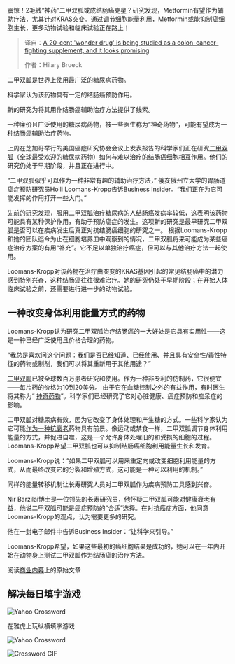 
<!--
title: 一种20美分的“神奇药物”正在被研究作为一种对抗结肠癌的补充剂，而且看起来很有希望。
cover: https://s.yimg.com/ny/api/res/1.2/7vidO5TaQnzTHZ4n1hXIUw--/YXBwaWQ9aGlnaGxhbmRlcjt3PTEyMDA7aD05MDA-/https://media.zenfs.com/en/insider_articles_922/fb239bdd03036c2e17c02a854316df07
summary: 震惊！2毛钱“神药”二甲双胍或成结肠癌克星？研究发现，Metformin有望作为辅助疗法，尤其针对KRAS突变。通过调节细胞能量利用，Metformin或能抑制癌细胞生长，更多动物试验和临床试验正在路上！
-->

震惊！2毛钱“神药”二甲双胍或成结肠癌克星？研究发现，Metformin有望作为辅助疗法，尤其针对KRAS突变。通过调节细胞能量利用，Metformin或能抑制癌细胞生长，更多动物试验和临床试验正在路上！

> 译自：[A 20-cent 'wonder drug' is being studied as a colon-cancer-fighting supplement, and it looks promising](https://www.yahoo.com/lifestyle/20-cent-wonder-drug-being-145206015.html)
> 
> 作者：Hilary Brueck

二甲双胍是世界上使用最广泛的糖尿病药物。

科学家认为该药物具有一定的结肠癌预防作用。

新的研究为将其用作结肠癌辅助治疗方法提供了线索。

一种廉价且广泛使用的糖尿病药物，被一些医生称为“神奇药物”，可能有望成为一种[结肠癌](https://www.businessinsider.com/colon-cancer-environmental-causes-microplastics-antibiotics-sleep-2025-1?utm_medium=referral&utm_source=yahoo.com)辅助治疗药物。

上周在芝加哥举行的美国癌症研究协会会议上发表报告的科学家们正在研究[二甲双胍](https://www.businessinsider.com/metformin-diabetes-weight-loss-anti-aging-drug-long-covid-prevention-2023-2?utm_medium=referral&utm_source=yahoo.com)（全球最受欢迎的糖尿病药物）如何与难以治疗的结肠癌细胞相互作用。他们的研究仍处于早期阶段，并且正在进行中。

“二甲双胍似乎可以作为一种非常有趣的辅助治疗方法，” 俄亥俄州立大学的胃肠道癌症预防研究员Holli Loomans-Kropp告诉Business Insider。“我们正在为它可能发挥的作用打开一些大门。”

[先前](https://pmc.ncbi.nlm.nih.gov/articles/PMC10995851/)的[研究](https://acsjournals.onlinelibrary.wiley.com/doi/full/10.1002/cncr.29165)发现，服用二甲双胍治疗糖尿病的人结肠癌发病率较低，这表明该药物可能具有某种保护作用，有助于预防癌症的发生。这项新的研究是最早研究二甲双胍是否可以在疾病发生后真正对抗结肠癌细胞的研究之一。
根据Loomans-Kropp和她的团队迄今为止在细胞培养皿中观察到的情况，二甲双胍将来可能成为某些癌症治疗方案的有用“补充”。它不足以单独治疗癌症，但可以与其他治疗方法一起使用。

Loomans-Kropp对该药物在治疗由突变的KRAS基因引起的常见结肠癌中的潜力感到特别兴奋，这种结肠癌往往很难治疗。她的研究仍处于早期阶段；在开始人体临床试验之前，还需要进行进一步的动物试验。

## 一种改变身体利用能量方式的药物

Loomans-Kropp认为研究二甲双胍治疗结肠癌的一大好处是它具有实用性——这是一种已经广泛使用且价格合理的药物。

“我总是喜欢问这个问题：我们是否已经知道、已经使用、并且具有安全性/毒性特征的药物或制剂，我们可以将其重新用于其他用途？”

[二甲双胍](https://www.businessinsider.com/metformin-treatment-for-long-covid-reduces-risk-by-40-percent-2023-6?utm_medium=referral&utm_source=yahoo.com)已被全球数百万患者研究和使用。作为一种非专利的仿制药，它很便宜——每片药的价格为10到20美分。
由于它在血糖控制之外的有益作用，有时医生将其称为“ [神奇药物](https://www.health.harvard.edu/blog/is-metformin-a-wonder-drug-202109222605)”。科学家们已经研究了它对心脏健康、癌症预防和痴呆症的影响。

二甲双胍对糖尿病有效，因为它改变了身体处理和产生糖的方式。一些科学家认为它可能[作为一种抗衰老](https://www.businessinsider.com/longevity-clinic-owner-biohacker-free-tips-live-longer-2025-4?utm_medium=referral&utm_source=yahoo.com)药物具有前景。像运动或禁食一样，二甲双胍调节身体利用能量的方式，并促进自噬，这是一个允许身体处理旧的和受损的细胞的过程。Loomans-Kropp希望二甲双胍也可以抑制结肠癌细胞利用能量生长和发育。

Loomans-Kropp说：“如果二甲双胍可以用来重定向或改变细胞利用能量的方式，从而最终改变它的分裂和增殖方式，这可能是一种可以利用的机制。”

同样的能量转移机制让长寿研究人员对二甲双胍作为疾病预防工具感到兴奋。

Nir Barzilai博士是一位领先的长寿研究员，他怀疑二甲双胍可能对健康衰老有益，他说二甲双胍可能是癌症预防的“合适”选择。在对抗癌症方面，他同意Loomans-Kropp的观点，认为需要更多的研究。

他在一封电子邮件中告诉Business Insider：“让科学来引导。”

Loomans-Kropp希望，如果这些最初的癌细胞结果是成功的，她可以在一年内开始在动物身上测试二甲双胍作为结肠癌的治疗方法。

阅读[商业内幕](https://www.businessinsider.com/metformin-being-studied-colon-cancer-stopping-supplement-2025-5)上的原始文章

## 解决每日填字游戏
![Yahoo Crossword](https://s.yimg.com/pv/games/images/promo/Crossword-598x399-202408212232.png)

在雅虎上玩纵横填字游戏

![Yahoo Crossword](https://s.yimg.com/pv/games/images/promo/Crossword-598x399-202408212232.png)

![Crossword GIF](https://s.yimg.com/cv/apiv2/games/images/Crossword_GIF_04_300_95.webp)